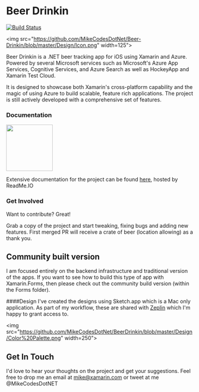 # Beer Drinkin 
[![Build Status](https://www.bitrise.io/app/7f04749bb7349e62.svg?token=rtX98mobBuH6nkxy1k8l2w&branch=master)](https://www.bitrise.io/app/7f04749bb7349e62)

<img src="https://github.com/MikeCodesDotNet/Beer-Drinkin/blob/master/Design/Icon.png" width=125">

Beer Drinkin is a .NET beer tracking app for iOS using Xamarin and Azure. Powered by several Microsoft services such as Microsoft's Azure App Services, Cognitive Services, and Azure Search as well as HockeyApp and Xamarin Test Cloud.

It is designed to showcase both Xamarin's cross-platform capability and the magic of using Azure to build scalable, feature rich applications. The project is still actively developed with a comprehensive set of features.

### Documentation 
<img src="https://s3-us-west-1.amazonaws.com/codeforamerica-cms1/supporter-logos/readme-logo.png" width=125>

Extensive documentation for the project can be found [here](https://beerdrinkin.readme.io/docs), hosted by ReadMe.IO

### Get Involved
Want to contribute? Great!

Grab a copy of the project and start tweaking, fixing bugs and adding new features. First merged PR will receive a crate of beer (location allowing) as a thank you. 

## Community built version
I am focused entirely on the backend infrastructure and traditional version of the apps. If you want to see how to build this type of app with Xamarin.Forms, then please check out the community build version (within the Forms folder). 

####Design
I've created the designs using Sketch.app which is a Mac only application. As part of my workflow, these are shared with [Zeplin](http://zeplin.io) which I'm happy to grant access to. 

<img src="https://github.com/MikeCodesDotNet/BeerDrinkin/blob/master/Design/Color%20Palette.png" width=250">

 
## Get In Touch
I'd love to hear your thoughts on the project and get your suggestions. Feel free to drop me an email at mike@xamarin.com or tweet at me @MikeCodesDotNET
